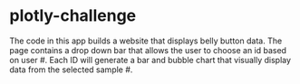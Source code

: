 # plotly-challenge
The code in this app builds a website that displays belly button data. The page contains a drop down bar that allows the user to choose an id based on user #. Each ID will generate a bar and bubble chart that visually display data from the selected sample #. 
